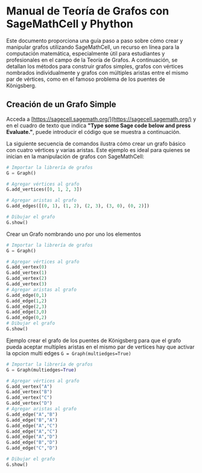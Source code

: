# Manual de Teoría de Grafos con SageMathCell y Phython

Este documento proporciona una guía paso a paso sobre cómo crear y manipular grafos utilizando SageMathCell, un recurso en línea para la computación matemática, especialmente útil para estudiantes y profesionales en el campo de la Teoría de Grafos. A continuación, se detallan los métodos para construir grafos simples, grafos con vértices nombrados individualmente y grafos con múltiples aristas entre el mismo par de vértices, como en el famoso problema de los puentes de Königsberg.


## Creación de un Grafo Simple

Acceda a [https://sagecell.sagemath.org/](https://sagecell.sagemath.org/) y en el cuadro de texto que indica **"Type some Sage code below and press Evaluate."**, puede introducir el código que se muestra a continuación.

La siguiente secuencia de comandos ilustra cómo crear un grafo básico con cuatro vértices y varias aristas. Este ejemplo es ideal para quienes se inician en la manipulación de grafos con SageMathCell:

```python
# Importar la librería de grafos
G = Graph()

# Agregar vértices al grafo
G.add_vertices([0, 1, 2, 3])

# Agregar aristas al grafo
G.add_edges([(0, 1), (1, 2), (2, 3), (3, 0), (0, 2)])

# Dibujar el grafo
G.show()
```

Crear un Grafo nombrando uno por uno los elementos
```python
# Importar la librería de grafos
G = Graph()

# Agregar vértices al grafo
G.add_vertex(0)
G.add_vertex(1)
G.add_vertex(2)
G.add_vertex(3)
# Agregar aristas al grafo
G.add_edge(0,1)
G.add_edge(1,2)
G.add_edge(2,3)
G.add_edge(3,0)
G.add_edge(0,2)
# Dibujar el grafo
G.show()
```

Ejemplo crear el grafo de los puentes de Königsberg
para que el grafo pueda aceptar multiples aristas en el mismo par de vertices hay que activar la opcion multi edges 
```G = Graph(multiedges=True)```
```python
# Importar la librería de grafos
G = Graph(multiedges=True)

# Agregar vértices al grafo
G.add_vertex("A")
G.add_vertex("B")
G.add_vertex("C")
G.add_vertex("D")
# Agregar aristas al grafo
G.add_edge("A","B")
G.add_edge("B","A")
G.add_edge("A","C")
G.add_edge("A","C")
G.add_edge("A","D")
G.add_edge("B","D")
G.add_edge("C","D")

# Dibujar el grafo
G.show()
```
